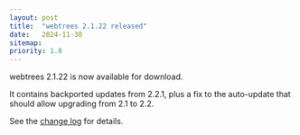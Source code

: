 ```yaml
---
layout: post
title:  "webtrees 2.1.22 released"
date:   2024-11-30
sitemap:
priority: 1.0
---
```


webtrees 2.1.22 is now available for download.

It contains backported updates from 2.2.1, plus a fix to the auto-update that should
allow upgrading from 2.1 to 2.2.

See the [change log](https://github.com/fisharebest/webtrees/compare/2.1.21...2.1.22) for details.
